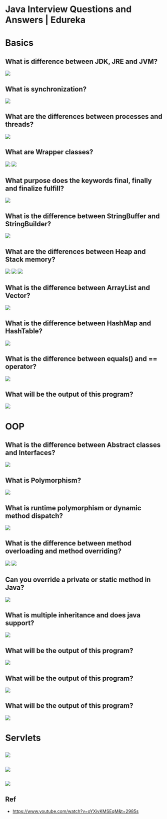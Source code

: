 # Java Interview Questions and Answers | Edureka

# Basics

## What is difference between JDK, JRE and JVM?
![](https://github.com/shamy1st/java-interview-edureka/blob/main/images/q1.png)

## What is synchronization?
![](https://github.com/shamy1st/java-interview-edureka/blob/main/images/q2.png)

## What are the differences between processes and threads?
![](https://github.com/shamy1st/java-interview-edureka/blob/main/images/q3.png)

## What are Wrapper classes?
![](https://github.com/shamy1st/java-interview-edureka/blob/main/images/q4.png)
![](https://github.com/shamy1st/java-interview-edureka/blob/main/images/q4-1.png)

## What purpose does the keywords final, finally and finalize fulfill?
![](https://github.com/shamy1st/java-interview-edureka/blob/main/images/q5.png)

## What is the difference between StringBuffer and StringBuilder?
![](https://github.com/shamy1st/java-interview-edureka/blob/main/images/q6.png)

## What are the differences between Heap and Stack memory?
![](https://github.com/shamy1st/java-interview-edureka/blob/main/images/q7.png)
![](https://github.com/shamy1st/java-interview-edureka/blob/main/images/q7-1.png)
![](https://github.com/shamy1st/java-interview-edureka/blob/main/images/q7-2.png)

## What is the difference between ArrayList and Vector?
![](https://github.com/shamy1st/java-interview-edureka/blob/main/images/q8.png)

## What is the difference between HashMap and HashTable?
![](https://github.com/shamy1st/java-interview-edureka/blob/main/images/q9.png)

## What is the difference between equals() and == operator?
![](https://github.com/shamy1st/java-interview-edureka/blob/main/images/q10.png)

## What will be the output of this program?
![](https://github.com/shamy1st/java-interview-edureka/blob/main/images/q11.png)

# OOP

## What is the difference between Abstract classes and Interfaces?
![](https://github.com/shamy1st/java-interview-edureka/blob/main/images/q12.png)

## What is Polymorphism?
![](https://github.com/shamy1st/java-interview-edureka/blob/main/images/q13.png)

## What is runtime polymorphism or dynamic method dispatch?
![](https://github.com/shamy1st/java-interview-edureka/blob/main/images/q14.png)

## What is the difference between method overloading and method overriding?
![](https://github.com/shamy1st/java-interview-edureka/blob/main/images/q15.png)
![](https://github.com/shamy1st/java-interview-edureka/blob/main/images/q15-1.png)

## Can you override a private or static method in Java?
![](https://github.com/shamy1st/java-interview-edureka/blob/main/images/q16.png)

## What is multiple inheritance and does java support?
![](https://github.com/shamy1st/java-interview-edureka/blob/main/images/q17.png)

## What will be the output of this program?
![](https://github.com/shamy1st/java-interview-edureka/blob/main/images/q18.png)

## What will be the output of this program?
![](https://github.com/shamy1st/java-interview-edureka/blob/main/images/q19.png)

## What will be the output of this program?
![](https://github.com/shamy1st/java-interview-edureka/blob/main/images/q20.png)

# Servlets

## 
![](https://github.com/shamy1st/java-interview-edureka/blob/main/images/q21.png)

## 
![](https://github.com/shamy1st/java-interview-edureka/blob/main/images/q22.png)

## 
![](https://github.com/shamy1st/java-interview-edureka/blob/main/images/q23.png)


## Ref
* https://www.youtube.com/watch?v=oYXivKMSEqM&t=2985s
